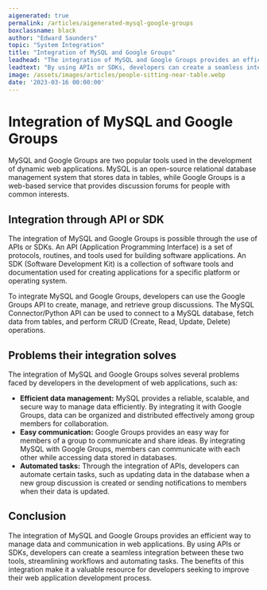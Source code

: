 ```yaml
---
aigenerated: true
permalink: /articles/aigenerated-mysql-google-groups
boxclassname: black
author: "Edward Saunders"
topic: "System Integration"
title: "Integration of MySQL and Google Groups"
leadhead: "The integration of MySQL and Google Groups provides an efficient way to manage data and communication in web applications"
leadtext: "By using APIs or SDKs, developers can create a seamless integration between these two tools, streamlining workflows and automating tasks. The benefits of this integration make it a valuable resource for developers seeking to improve their web application development process."
image: /assets/images/articles/people-sitting-near-table.webp
date: '2023-03-16 00:00:00'
---
```

<div class="arttext">
<h1>Integration of MySQL and Google Groups</h1>

<p>MySQL and Google Groups are two popular tools used in the development of dynamic web applications. MySQL is an open-source relational database management system that stores data in tables, while Google Groups is a web-based service that provides discussion forums for people with common interests.</p>

<h2>Integration through API or SDK</h2>

<p>The integration of MySQL and Google Groups is possible through the use of APIs or SDKs. An API (Application Programming Interface) is a set of protocols, routines, and tools used for building software applications. An SDK (Software Development Kit) is a collection of software tools and documentation used for creating applications for a specific platform or operating system.</p>

<p>To integrate MySQL and Google Groups, developers can use the Google Groups API to create, manage, and retrieve group discussions. The MySQL Connector/Python API can be used to connect to a MySQL database, fetch data from tables, and perform CRUD (Create, Read, Update, Delete) operations.</p>

<h2>Problems their integration solves</h2>

<p>The integration of MySQL and Google Groups solves several problems faced by developers in the development of web applications, such as:</p>

<ul>
	<li><strong>Efficient data management:</strong> MySQL provides a reliable, scalable, and secure way to manage data efficiently. By integrating it with Google Groups, data can be organized and distributed effectively among group members for collaboration.</li>
	<li><strong>Easy communication:</strong> Google Groups provides an easy way for members of a group to communicate and share ideas. By integrating MySQL with Google Groups, members can communicate with each other while accessing data stored in databases.</li>
	<li><strong>Automated tasks:</strong> Through the integration of APIs, developers can automate certain tasks, such as updating data in the database when a new group discussion is created or sending notifications to members when their data is updated.</li>
</ul>

<h2>Conclusion</h2>

<p>The integration of MySQL and Google Groups provides an efficient way to manage data and communication in web applications. By using APIs or SDKs, developers can create a seamless integration between these two tools, streamlining workflows and automating tasks. The benefits of this integration make it a valuable resource for developers seeking to improve their web application development process.</p>

</div>